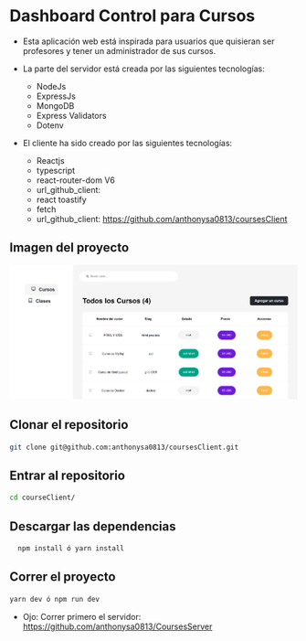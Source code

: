 # Dashboard Control para Cursos

- Esta aplicación web está inspirada para usuarios que quisieran ser profesores y tener un administrador de sus cursos.
- La parte del servidor está creada por las siguientes tecnologías:
  - NodeJs
  - ExpressJs
  - MongoDB
  - Express Validators
  - Dotenv
- El cliente ha sido creado por las siguientes tecnologías:

  - Reactjs
  - typescript
  - react-router-dom V6
  - url_github_client:
  - react toastify
  - fetch
  - url_github_client: https://github.com/anthonysa0813/coursesClient

## Imagen del proyecto

![imagen_de_project](public\image_project.png)

## Clonar el repositorio

```bash
git clone git@github.com:anthonysa0813/coursesClient.git
```

## Entrar al repositorio

```bash
cd courseClient/
```

## Descargar las dependencias

```bash
  npm install ó yarn install
```

## Correr el proyecto

```bash
yarn dev ó npm run dev
```

- Ojo: Correr primero el servidor: https://github.com/anthonysa0813/CoursesServer
